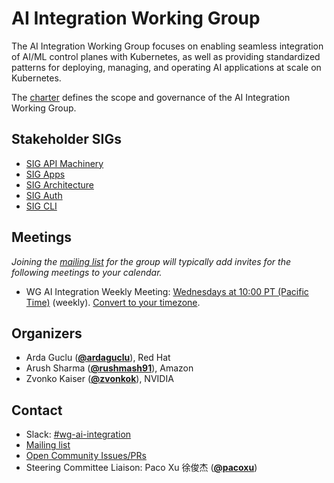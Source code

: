 <!---
This is an autogenerated file!

Please do not edit this file directly, but instead make changes to the
sigs.yaml file in the project root.

To understand how this file is generated, see https://git.k8s.io/community/generator/README.md
--->
# AI Integration Working Group

The AI Integration Working Group focuses on enabling seamless integration of AI/ML control planes with Kubernetes, as well as providing standardized patterns for deploying, managing, and operating AI applications at scale on Kubernetes.

The [charter](charter.md) defines the scope and governance of the AI Integration Working Group.

## Stakeholder SIGs
* [SIG API Machinery](/sig-api-machinery)
* [SIG Apps](/sig-apps)
* [SIG Architecture](/sig-architecture)
* [SIG Auth](/sig-auth)
* [SIG CLI](/sig-cli)

## Meetings
*Joining the [mailing list](https://groups.google.com/a/kubernetes.io/g/wg-ai-integration) for the group will typically add invites for the following meetings to your calendar.*
* WG AI Integration Weekly Meeting: [Wednesdays at 10:00 PT (Pacific Time)]() (weekly). [Convert to your timezone](http://www.thetimezoneconverter.com/?t=10%3A00&tz=PT%20%28Pacific%20Time%29).

## Organizers

* Arda Guclu (**[@ardaguclu](https://github.com/ardaguclu)**), Red Hat
* Arush Sharma (**[@rushmash91](https://github.com/rushmash91)**), Amazon
* Zvonko Kaiser (**[@zvonkok](https://github.com/zvonkok)**), NVIDIA

## Contact
- Slack: [#wg-ai-integration](https://kubernetes.slack.com/messages/wg-ai-integration)
- [Mailing list](https://groups.google.com/a/kubernetes.io/g/wg-ai-integration)
- [Open Community Issues/PRs](https://github.com/kubernetes/community/labels/wg%2Fai-integration)
- Steering Committee Liaison: Paco Xu 徐俊杰 (**[@pacoxu](https://github.com/pacoxu)**)
<!-- BEGIN CUSTOM CONTENT -->

<!-- END CUSTOM CONTENT -->
